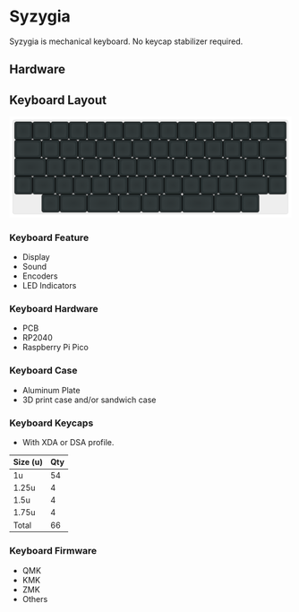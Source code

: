 # Syzygia

Syzygia is mechanical keyboard. No keycap stabilizer required.

## Hardware

## Keyboard Layout

![Syzygia](syzygia/syzygia.svg)

### Keyboard Feature

- Display
- Sound
- Encoders
- LED Indicators

### Keyboard Hardware

- PCB
- RP2040
- Raspberry Pi Pico

### Keyboard Case

- Aluminum Plate
- 3D print case and/or sandwich case

### Keyboard Keycaps

- With XDA or DSA profile.

|Size (u)|Qty|
|--------|---|
|1u      |54 |
|1.25u   |4  |
|1.5u    |4  |
|1.75u   |4  |
|Total   |66 |

### Keyboard Firmware

- QMK
- KMK
- ZMK
- Others

